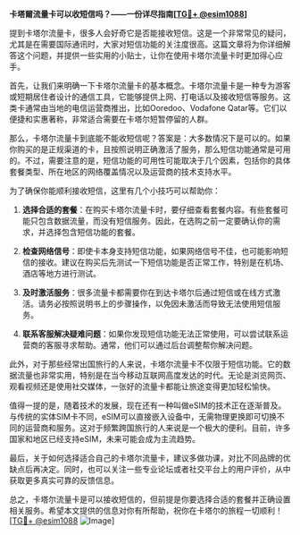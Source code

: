 **卡塔爾流量卡可以收短信吗？——一份详尽指南[[TG💪+ @esim1088](https://t.me/s/esim1088)]**

提到卡塔尔流量卡，很多人会好奇它是否能接收短信。这是一个非常常见的疑问，尤其是在需要国际通讯时，大家对短信功能的关注度很高。这篇文章将为你详细解答这个问题，并提供一些实用的小贴士，让你在使用卡塔尔流量卡时更加得心应手。

首先，让我们来明确一下卡塔尔流量卡的基本概念。卡塔尔流量卡是一种专为游客或短期居住者设计的通信工具，它能够提供上网、打电话以及接收短信等服务。这类卡通常由当地的电信运营商推出，比如Ooredoo、Vodafone Qatar等。它们以便捷和实惠著称，非常适合需要在卡塔尔短暂停留的人群。

那么，卡塔尔流量卡到底能不能收短信呢？答案是：大多数情况下是可以的。如果你购买的是正规渠道的卡，且按照说明正确激活了服务，那么短信功能通常是可用的。不过，需要注意的是，短信功能的可用性可能取决于几个因素，包括你的具体套餐类型、所在地区的网络覆盖情况以及运营商的技术支持水平。

为了确保你能顺利接收短信，这里有几个小技巧可以帮助你：

1. **选择合适的套餐**：在购买卡塔尔流量卡时，要仔细查看套餐内容。有些套餐可能只包含数据流量，而没有短信服务。因此，在选购之前一定要确认你的需求，并选择包含短信功能的套餐。

2. **检查网络信号**：即使卡本身支持短信功能，如果网络信号不佳，也可能影响短信的接收。建议在购买后先测试一下短信功能是否正常工作，特别是在机场、酒店等地方进行测试。

3. **及时激活服务**：很多流量卡都需要你在到达卡塔尔后通过短信或在线方式激活。请务必按照说明书上的步骤操作，以免因未激活而导致无法使用短信服务。

4. **联系客服解决疑难问题**：如果你发现短信功能无法正常使用，可以尝试联系运营商的客服寻求帮助。通常，他们可以通过后台调整帮你解决问题。

此外，对于那些经常出国旅行的人来说，卡塔尔流量卡不仅限于短信功能。它的数据流量也非常实用，特别是在当今移动互联网高度发达的时代。无论是浏览网页、观看视频还是使用社交媒体，一张好的流量卡都能让旅途变得更加轻松愉快。

值得一提的是，随着技术的发展，现在还有一种叫做eSIM的技术正在逐渐普及。与传统的实体SIM卡不同，eSIM可以直接嵌入设备中，无需物理更换即可切换不同的运营商和服务。这对于频繁跨国旅行的人来说是一个极大的便利。目前，许多国家和地区已经支持eSIM，未来可能会成为主流趋势。

最后，关于如何选择适合自己的卡塔尔流量卡，建议多做功课，对比不同品牌的优缺点后再决定。同时，也可以关注一些专业论坛或者社交平台上的用户评价，从中获取更多真实可靠的反馈信息。

总之，卡塔尔流量卡是可以接收短信的，但前提是你要选择合适的套餐并正确设置相关服务。希望本文提供的信息对你有所帮助，祝你在卡塔尔的旅程一切顺利！[[TG💪+ @esim1088](https://t.me/s/esim1088) ![Image](https://i.postimg.cc/4NQfJmqS/Snipaste-2025-05-13-00-14-12.png)]